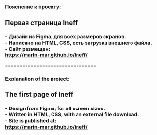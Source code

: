 <h3>Пояснение к проекту:</h3> 
<h2>Первая страница Ineff</h2>
<h3>
- Дизайн из Figma, для всех размеров экранов.<br>
- Написано на HTML, CSS, есть загрузка внешнего файла.<br>
- Сайт размещен:<br>
<a href="https://marin-mar.github.io/ineff/" rel="noreferrer" target="blank" >https://marin-mar.github.io/ineff/</a><br>
</h3>
================================
<h3>Explanation of the project:</h3> 
<h2>The first page of Ineff</h2>
<h3>
- Design from Figma, for all screen sizes.<br>
- Written in HTML, CSS, with an external file download.<br>
- Site is published at:<br>
<a href="https://marin-mar.github.io/ineff/" rel="noreferrer" target="blank" >https://marin-mar.github.io/ineff/</a><br>
</h3>